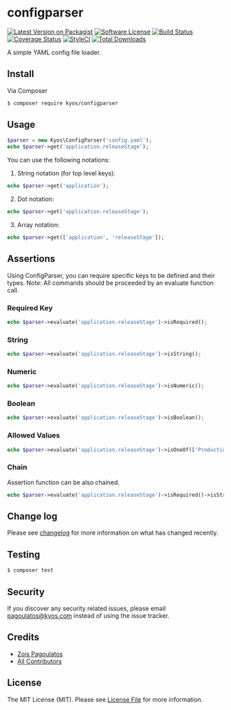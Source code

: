 # configparser

[![Latest Version on Packagist][ico-version]][link-packagist]
[![Software License][ico-license]](LICENSE.md)
[![Build Status][ico-travis]][link-travis]
[![Coverage Status][ico-codecov]][link-codecov]
[![StyleCI][ico-styleci]][link-styleci]
[![Total Downloads][ico-downloads]][link-downloads]

A simple YAML config file loader.

## Install

Via Composer

```bash
$ composer require kyos/configparser
```

## Usage

```php
$parser = new Kyos\ConfigParser('config.yaml');
echo $parser->get('application.releaseStage');
```

You can use the following notations:

1. String notation (for top level keys):
```php
echo $parser->get('application');
```

2. Dot notation:
```php
echo $parser->get('application.releaseStage');
```

3. Array notation:
```php
echo $parser->get(['application', 'releaseStage']);
```

## Assertions

Using ConfigParser, you can require specific keys to be defined and their types.
Note: All commands should be proceeded by an evaluate function call.

### Required Key

```php
echo $parser->evaluate('application.releaseStage')->isRequired();
```

### String

```php
echo $parser->evaluate('application.releaseStage')->isString();
```

### Numeric

```php
echo $parser->evaluate('application.releaseStage')->isNumeric();
```

### Boolean

```php
echo $parser->evaluate('application.releaseStage')->isBoolean();
```

### Allowed Values

```php
echo $parser->evaluate('application.releaseStage')->isOneOf(['Production', 'Staging', 'Test']);
```

### Chain

Assertion function can be also chained.

```php
echo $parser->evaluate('application.releaseStage')->isRequired()->isString()->isOneOf(['Production', 'Staging', 'Test']);
```

## Change log

Please see [changelog](changelog.md) for more information on what has changed recently.

## Testing

``` bash
$ composer test
```

## Security

If you discover any security related issues, please email pagoulatos@kyos.com instead of using the issue tracker.

## Credits

- [Zois Pagoulatos][link-author]
- [All Contributors][link-contributors]

## License

The MIT License (MIT). Please see [License File](LICENSE.md) for more information.

[ico-version]: https://img.shields.io/packagist/v/kyos/configparser.svg
[ico-license]: https://img.shields.io/badge/license-MIT-brightgreen.svg
[ico-travis]: https://travis-ci.com/kyosenergy/configparser.svg?branch=master
[ico-codecov]: https://codecov.io/gh/kyosenergy/configparser/branch/master/graph/badge.svg
[ico-styleci]: https://github.styleci.io/repos/159172475/shield?branch=master
[ico-downloads]: https://img.shields.io/packagist/dt/kyos/configparser.svg

[link-packagist]: https://packagist.org/packages/kyos/configparser
[link-travis]: https://travis-ci.com/kyosenergy/configparser
[link-codecov]: https://codecov.io/gh/kyosenergy/configparser
[link-styleci]: https://github.styleci.io/repos/159172475
[link-downloads]: https://packagist.org/packages/kyos/configparser
[link-author]: https://github.com/zoispag
[link-contributors]: ../../contributors
